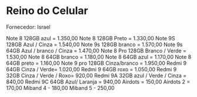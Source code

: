 # Reino do Celular
 Fornecedor: Israel

Note 8 128GB azul = 1.350,00 
Note 8 128GB Preto = 1.330,00
Note 9S 128GB  Azul / Cinza  = 1.540,00
Note 9s 128GB branco = 1.570,00 
Note 9s 64GB Azul / branco / Cinza = 1.470,00
Note 8 Pro 128GB Branco / Verde  = 1.530,00
Note 8 64GB branco = 1.180,00 
Note 8 64GB azul = 1.170,00
Note 8 64GB preto = 1.160,00
Note 9 pro 128GB Cinza/branco = 1.950,00
Redmi 9 64GB Cinza / Verde= 1.020,00
Redmi 9 64GB roxo = 1.050,00 
Redmi 9 32GB Cinza / Verde / Roxo= 920,00
Redmi 9A 32GB azul / Verde / Cinza  = 840,00
Redmi 9C 64GB Azul/ Laranja  = 940,00 
Airdots = 150,00
Airdots 2 = 170,00
Miband 4 - 180,00
Miband 5 - 250,00
